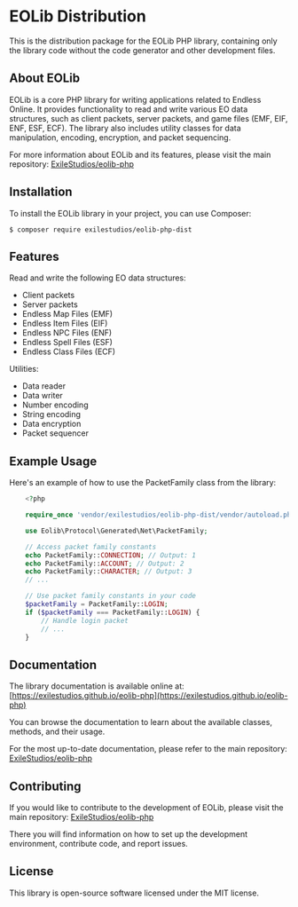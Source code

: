 # EOLib Distribution

This is the distribution package for the EOLib PHP library, containing only the library code without the code generator and other development files.

## About EOLib

EOLib is a core PHP library for writing applications related to Endless Online. It provides functionality to read and write various EO data structures, such as client packets, server packets, and game files (EMF, EIF, ENF, ESF, ECF). The library also includes utility classes for data manipulation, encoding, encryption, and packet sequencing.

For more information about EOLib and its features, please visit the main repository: [ExileStudios/eolib-php](https://github.com/ExileStudios/eolib-php)

## Installation

To install the EOLib library in your project, you can use Composer:

```console
$ composer require exilestudios/eolib-php-dist
```

## Features

Read and write the following EO data structures:

- Client packets
- Server packets
- Endless Map Files (EMF)
- Endless Item Files (EIF)
- Endless NPC Files (ENF)
- Endless Spell Files (ESF)
- Endless Class Files (ECF)

Utilities:

- Data reader
- Data writer
- Number encoding
- String encoding
- Data encryption
- Packet sequencer

## Example Usage
Here's an example of how to use the PacketFamily class from the library:
```php
    <?php

    require_once 'vendor/exilestudios/eolib-php-dist/vendor/autoload.php';

    use Eolib\Protocol\Generated\Net\PacketFamily;

    // Access packet family constants
    echo PacketFamily::CONNECTION; // Output: 1
    echo PacketFamily::ACCOUNT; // Output: 2
    echo PacketFamily::CHARACTER; // Output: 3
    // ...

    // Use packet family constants in your code
    $packetFamily = PacketFamily::LOGIN;
    if ($packetFamily === PacketFamily::LOGIN) {
        // Handle login packet
        // ...
    }
```

## Documentation

The library documentation is available online at: [https://exilestudios.github.io/eolib-php](https://exilestudios.github.io/eolib-php)

You can browse the documentation to learn about the available classes, methods, and their usage.

For the most up-to-date documentation, please refer to the main repository: [ExileStudios/eolib-php](https://github.com/ExileStudios/eolib-php)

## Contributing

If you would like to contribute to the development of EOLib, please visit the main repository: [ExileStudios/eolib-php](https://github.com/ExileStudios/eolib-php)

There you will find information on how to set up the development environment, contribute code, and report issues.

## License
This library is open-source software licensed under the MIT license.